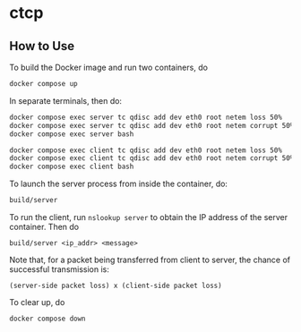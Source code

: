 # ctcp

## How to Use

To build the Docker image and run two containers, do

```bash
docker compose up
```

In separate terminals, then do:

```bash
docker compose exec server tc qdisc add dev eth0 root netem loss 50%   # Adjust packet loss as needed
docker compose exec server tc qdisc add dev eth0 root netem corrupt 50%   # Adjust packet corruption as needed
docker compose exec server bash
```

```bash
docker compose exec client tc qdisc add dev eth0 root netem loss 50%    # Adjust packet loss as you wish
docker compose exec client tc qdisc add dev eth0 root netem corrupt 50%   # Adjust packet corruption as needed
docker compose exec client bash
```

To launch the server process from inside the container, do:

```bash
build/server
```

To run the client, run `nslookup server` to obtain the IP address of the server container. Then do

```
build/server <ip_addr> <message>
```

Note that, for a packet being transferred from client to server, the chance of successful transmission is:

```
(server-side packet loss) x (client-side packet loss)
```

To clear up, do

```bash
docker compose down
```
